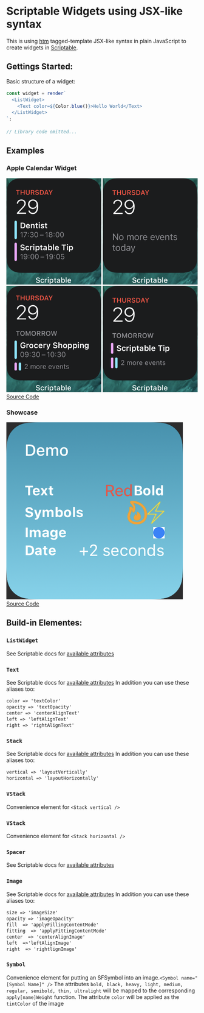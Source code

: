 Scriptable Widgets using JSX-like syntax
==== 

This is using [htm](https://github.com/developit/htm) tagged-template JSX-like syntax in plain JavaScript to create widgets 
in [Scriptable](https://scriptable.app/). 


## Gettings Started:
Basic structure of a widget: 

```js
const widget = render`
  <ListWidget> 
    <Text color=${Color.blue()}>Hello World</Text>
  </ListWidget>
`;

// Library code omitted...
```

## Examples

### Apple Calendar Widget 

![Apple Calendar Widget Preview Image](img/AppleCalender-Preview.png)
[Source Code](examples/AppleCalenderWidget.js)

### Showcase

![Showcase Preview Image](img/Showcase-preview.png)
[Source Code](examples/Showcase.js)


## Build-in Elementes:

### `ListWidget`

See Scriptable docs for [available attributes](https://docs.scriptable.app/listwidget/)

### `Text`

See Scriptable docs for [available attributes](https://docs.scriptable.app/textwidget/)
In addition you can use these aliases too:
```
color => 'textColor'
opacity => 'textOpacity'
center => 'centerAlignText'
left => 'leftAlignText'
right => 'rightAlignText'
```


### `Stack`
See Scriptable docs for [available attributes](https://docs.scriptable.app/stackwidget/)
In addition you can use these aliases too:
```
vertical => 'layoutVertically'
horizontal => 'layoutHorizontally'
```

### `VStack`
Convenience element for `<Stack vertical />`

### `VStack`
Convenience element for `<Stack horizontal />`

### `Spacer`
See Scriptable docs for [available attributes](https://docs.scriptable.app/spacerwidget/)

### `Image`
See Scriptable docs for [available attributes](https://docs.scriptable.app/imagewidget/)
In addition you can use these aliases too:
```
size => 'imageSize'
opacity => 'imageOpacity'
fill  => 'applyFillingContentMode'
fitting  => 'applyFittingContentMode'
center  => 'centerAlignImage'
left  =>'leftAlignImage'
right  => 'rightlignImage'
```

### `Symbol`

Convenience element for putting an SFSymbol into an image.`<Symbol name="[Symbol Name]" />`
The attributes `bold, black, heavy, light, medium, regular, semibold, thin, ultralight` will be mapped
to the corresponding `apply[name]Weight` function. 
The attribute `color` will be applied as the `tintColor` of the image
